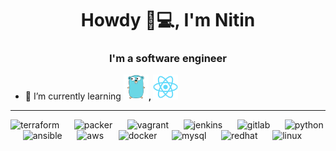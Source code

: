 <!--
**nitinda/nitinda** is a ✨ _special_ ✨ repository because its `README.md` (this file) appears on your GitHub profile.

Here are some ideas to get you started:

- 🔭 I’m currently working on ...
- 🌱 I’m currently learning ...
- 👯 I’m looking to collaborate on ...
- 🤔 I’m looking for help with ...
- 💬 Ask me about ...
- 📫 How to reach me: ...
- 😄 Pronouns: ...
- ⚡ Fun fact: ...
-->

<h1 align="center">Howdy 👋💻, I'm Nitin</h1>
<h3 align="center">I'm a software engineer</h3>

- 🌱 I’m currently learning **<img src="https://raw.githubusercontent.com/devicons/devicon/master/icons/go/go-original.svg" alt="go" width="40" height="40"/>, <img src="https://raw.githubusercontent.com/devicons/devicon/master/icons/react/react-original.svg" alt="react" width="40" height="40"/>**

---

<p align="left">
  <img src="https://www.terraform.io/assets/images/og-image-8b3e4f7d.png" alt="terraform" width="40" height="40"/>
  &nbsp;&nbsp;&nbsp;&nbsp;
  <img src="https://www.datocms-assets.com/2885/1588883226-packerverticallogofullcolorrgb.svg" alt="packer" width="40" height="40"/>
  &nbsp;&nbsp;&nbsp;&nbsp;
  <img src="https://www.datocms-assets.com/2885/1588883135-vagrantverticallogofullcolorrgb.svg" alt="vagrant" width="40" height="40"/>
  &nbsp;&nbsp;&nbsp;&nbsp;
  <img src="https://www.jenkins.io/images/logos/jenkins/jenkins.svg" alt="jenkins" width="40" height="40"/>
  &nbsp;&nbsp;&nbsp;&nbsp;
  <img src="https://about.gitlab.com/images/new_logo/A.jpg" alt="gitlab" width="60" height="60"/>
  &nbsp;&nbsp;&nbsp;&nbsp;
  <img src="https://devicons.github.io/devicon/devicon.git/icons/python/python-original-wordmark.svg" alt="python" width="110" height="40"/>
  &nbsp;&nbsp;&nbsp;&nbsp;
  <img src="https://upload.wikimedia.org/wikipedia/commons/2/24/Ansible_logo.svg" alt="ansible" width="40" height="40"/>
  &nbsp;&nbsp;&nbsp;&nbsp;
  <img src="https://devicons.github.io/devicon/devicon.git/icons/amazonwebservices/amazonwebservices-original-wordmark.svg" alt="aws" width="40" height="40"/>
  &nbsp;&nbsp;&nbsp;&nbsp;
  <img src="https://devicons.github.io/devicon/devicon.git/icons/docker/docker-original-wordmark.svg" alt="docker" width="40" height="40"/>
  &nbsp;&nbsp;&nbsp;&nbsp;
  <img src="https://devicons.github.io/devicon/devicon.git/icons/mysql/mysql-original-wordmark.svg" alt="mysql" width="40" height="40"/>
  &nbsp;&nbsp;&nbsp;&nbsp;
  <img src="https://devicons.github.io/devicon/devicon.git/icons/redhat/redhat-original-wordmark.svg" alt="redhat" width="40" height="40"/>
  &nbsp;&nbsp;&nbsp;&nbsp;
  <img src="https://devicons.github.io/devicon/devicon.git/icons/linux/linux-original.svg" alt="linux" width="40" height="40"/>
  
</p>
